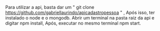 Para utilizar a api, basta dar um " git clone https://github.com/gabriellaurindo/apicadastropessoa " ,
Após isso, ter instalado o node e o mongodb. Abrir um terminal na pasta raiz da api e digitar npm install,
Após, executar no mesmo terminal npm start.